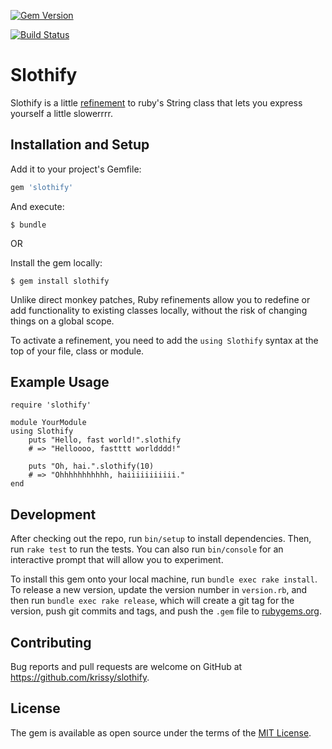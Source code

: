 [![Gem Version](https://badge.fury.io/rb/slothify.svg)](https://badge.fury.io/rb/slothify)

[![Build Status](https://travis-ci.org/krissy/slothify.svg?branch=master)](https://travis-ci.org/krissy/slothify)

# Slothify

Slothify is a little [refinement](http://ruby-doc.org/core-2.3.0/doc/syntax/refinements_rdoc.html) to ruby's String class that lets you express yourself a little slowerrrr.

## Installation and Setup

Add it to your project's Gemfile:

```ruby
gem 'slothify'
```

And execute:

	$ bundle

OR

Install the gem locally:

	$ gem install slothify


Unlike direct monkey patches, Ruby refinements allow you to redefine or add functionality to existing classes locally, without the risk of changing things on a global scope.

To activate a refinement, you need to add the `using Slothify` syntax at the top of your file, class or module.

## Example Usage

	require 'slothify'

	module YourModule
	using Slothify
		puts "Hello, fast world!".slothify
		# => "Helloooo, fastttt worldddd!"

		puts "Oh, hai.".slothify(10)
		# => "Ohhhhhhhhhhh, haiiiiiiiiiii."
	end

## Development

After checking out the repo, run `bin/setup` to install dependencies. Then, run `rake test` to run the tests. You can also run `bin/console` for an interactive prompt that will allow you to experiment.

To install this gem onto your local machine, run `bundle exec rake install`. To release a new version, update the version number in `version.rb`, and then run `bundle exec rake release`, which will create a git tag for the version, push git commits and tags, and push the `.gem` file to [rubygems.org](https://rubygems.org).

## Contributing

Bug reports and pull requests are welcome on GitHub at https://github.com/krissy/slothify.


## License

The gem is available as open source under the terms of the [MIT License](http://opensource.org/licenses/MIT).
